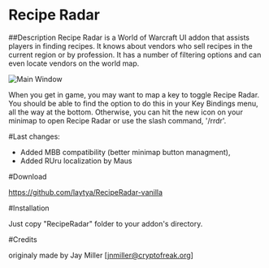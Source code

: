 # Recipe Radar

##Description
Recipe Radar is a World of Warcraft UI addon that assists players in finding recipes. It knows about vendors who sell recipes in the current region or by profession. It has a number of filtering options and can even locate vendors on the world map.


![Main Window](http://imgur.com/5Dw3mCH)


When you get in game, you may want to map a key to toggle Recipe Radar.
You should be able to find the option to do this in your Key Bindings menu,
all the way at the bottom.  Otherwise, you can hit the new icon on your
minimap to open Recipe Radar or use the slash command, '/rrdr'.

#Last changes:

- Added MBB compatibility (better minimap button managment),
- Added RUru localization by Maus

#Download

https://github.com/laytya/RecipeRadar-vanilla

#Installation

Just copy "RecipeRadar" folder to your addon's directory.

#Credits

originaly made by Jay Miller [jnmiller@cryptofreak.org]
